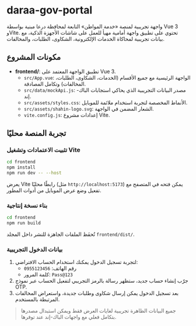 # daraa-gov-portal

واجهة تجريبية لمنصة «خدمة المواطن» التابعة لمحافظة درعا مبنية بواسطة Vue 3 وVite. تحتوي على تطبيق واجهة أمامية مهيأ للعمل على شاشات الأجهزة الذكية، مع بيانات تجريبية لمحاكاة الخدمات الإلكترونية، الشكاوى، الطلبات، والمخالفات.

## مكونات المشروع
- **frontend/**: تطبيق الواجهة المعتمد على Vue 3.
  - `src/App.vue`: الواجهة الرئيسية مع جميع الأقسام (الخدمات، الشكاوى، الطلبات، المخالفات) وتكامل المصادقة.
  - `src/data/mockApi.js`: مصدر البيانات التجريبية الذي يحاكي استجابات الباك-إند.
  - `src/assets/styles.css`: الأنماط المخصصة لتجربة استخدام ملائمة للموبايل.
  - `src/assets/shahin-logo.svg`: الشعار المضمن في الواجهة.
  - `vite.config.js`: إعدادات مشروع Vite.

## تجربة المنصة محليًا
### تثبيت الاعتمادات وتشغيل Vite

```bash
cd frontend
npm install
npm run dev -- --host
```

يعرض Vite رابطًا محليًا (مثل `http://localhost:5173`) يمكن فتحه في المتصفح مع تفعيل وضع عرض الموبايل من أدوات المطور.

### بناء نسخة إنتاجية

```bash
cd frontend
npm run build
```

تُحفَظ الملفات الجاهزة للنشر داخل المجلد `frontend/dist/`.

### بيانات الدخول التجريبية
1. لتجربة تسجيل الدخول يمكنك استخدام الحساب الافتراضي:
   - رقم الهاتف: `0955123456`
   - كلمة المرور: `Pass@123`
2. جرّب إنشاء حساب جديد، ستظهر رسالة بالرمز التجريبي لتفعيل الحساب عبر نموذج OTP.
3. بعد تسجيل الدخول يمكن إرسال شكاوى وطلبات جديدة، واستعراض المخالفات المرتبطة بالمستخدم.

> جميع البيانات الظاهرة تجريبية لغايات العرض فقط ويمكن استبدال مصدرها بتكامل فعلي مع واجهات الباك-إند عند توفرها.
